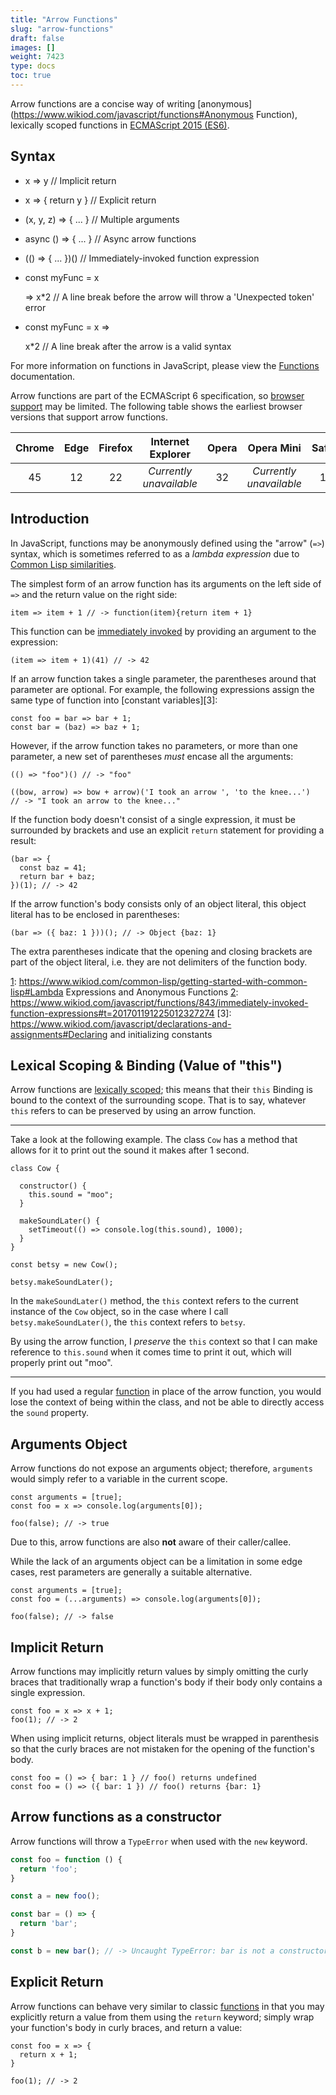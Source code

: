 ```yaml
---
title: "Arrow Functions"
slug: "arrow-functions"
draft: false
images: []
weight: 7423
type: docs
toc: true
---
```


Arrow functions are a concise way of writing [anonymous](https://www.wikiod.com/javascript/functions#Anonymous Function), lexically scoped functions in [ECMAScript 2015 (ES6)](https://developer.mozilla.org/en-US/docs/Web/JavaScript/New_in_JavaScript/ECMAScript_2015_support_in_Mozilla).

## Syntax
- x => y                // Implicit return
- x => { return y }     // Explicit return
- (x, y, z) => { ... }  // Multiple arguments
- async () => { ... }   // Async arrow functions
- (() => { ... })()     // Immediately-invoked function expression
- const myFunc = x

   => x*2 // A line break before the arrow will throw a 'Unexpected token' error
- const myFunc = x => 

   x*2  // A line break after the arrow is a valid syntax

For more information on functions in JavaScript, please view the [Functions](https://www.wikiod.com/javascript/functions) documentation.

Arrow functions are part of the ECMAScript 6 specification, so [browser support][caniuse] may be limited. The following table shows the earliest browser versions that support arrow functions.
 
 | Chrome| Edge | Firefox | Internet Explorer | Opera | Opera Mini | Safari |
 |:-----:|:----:|:-------:|:-----------------:|:-----:|:----------:|:------:|
 |   45  |  12  |    22   | _Currently unavailable_ |   32  | _Currently unavailable_ |   10   |

[caniuse]: http://caniuse.com/#feat=arrow-functions

## Introduction
In JavaScript, functions may be anonymously defined using the "arrow" (`=>`) syntax, which is sometimes referred to as a *lambda expression* due to [Common Lisp similarities][1].

The simplest form of an arrow function has its arguments on the left side of `=>` and the return value on the right side:

    item => item + 1 // -> function(item){return item + 1}

This function can be [immediately invoked][2] by providing an argument to the expression:

    (item => item + 1)(41) // -> 42

If an arrow function takes a single parameter, the parentheses around that parameter are optional. For example, the following expressions assign the same type of function into [constant variables][3]:

    const foo = bar => bar + 1;
    const bar = (baz) => baz + 1;

However, if the arrow function takes no parameters, or more than one parameter, a new set of parentheses _must_ encase all the arguments:

    (() => "foo")() // -> "foo"

    ((bow, arrow) => bow + arrow)('I took an arrow ', 'to the knee...')
    // -> "I took an arrow to the knee..."

If the function body doesn't consist of a single expression, it must be surrounded by brackets and use an explicit `return` statement for providing a result:

    (bar => {
      const baz = 41;
      return bar + baz;
    })(1); // -> 42

If the arrow function's body consists only of an object literal, this object literal has to be enclosed in parentheses:

    (bar => ({ baz: 1 }))(); // -> Object {baz: 1}

The extra parentheses indicate that the opening and closing brackets are part of the object literal, i.e. they are not delimiters of the function body.


  [1]: https://www.wikiod.com/common-lisp/getting-started-with-common-lisp#Lambda Expressions and Anonymous Functions
  [2]: https://www.wikiod.com/javascript/functions/843/immediately-invoked-function-expressions#t=201701191225012327274
  [3]: https://www.wikiod.com/javascript/declarations-and-assignments#Declaring and initializing constants

## Lexical Scoping & Binding (Value of "this")
Arrow functions are [lexically scoped][1]; this means that their `this` Binding is bound to the context of the surrounding scope. That is to say, whatever `this` refers to can be preserved by using an arrow function. 

---

Take a look at the following example. The class `Cow` has a method that allows for it to print out the sound it makes after 1 second. 

    class Cow {

      constructor() {
        this.sound = "moo";
      }

      makeSoundLater() {
        setTimeout(() => console.log(this.sound), 1000);
      }
    }

    const betsy = new Cow();

    betsy.makeSoundLater();

In the `makeSoundLater()` method, the `this` context refers to the current instance of the `Cow` object, so in the case where I call `betsy.makeSoundLater()`, the `this` context refers to `betsy`. 

By using the arrow function, I *preserve* the `this` context so that I can make reference to `this.sound` when it comes time to print it out, which will properly print out "moo".

---

If you had used a regular [function][2] in place of the arrow function, you would lose the context of being within the class, and not be able to directly access the `sound` property.

[1]: http://stackoverflow.com/questions/1047454/what-is-lexical-scope  
[2]: https://www.wikiod.com/javascript/functions

## Arguments Object
Arrow functions do not expose an arguments object; therefore, `arguments` would simply refer to a variable in the current scope.

    const arguments = [true];
    const foo = x => console.log(arguments[0]);

    foo(false); // -> true

Due to this, arrow functions are also **not** aware of their caller/callee.

While the lack of an arguments object can be a limitation in some edge cases, rest parameters are generally a suitable alternative.

    const arguments = [true];
    const foo = (...arguments) => console.log(arguments[0]);

    foo(false); // -> false

## Implicit Return
Arrow functions may implicitly return values by simply omitting the curly braces that traditionally wrap a function's body if their body only contains a single expression.

    const foo = x => x + 1;
    foo(1); // -> 2

When using implicit returns, object literals must be wrapped in parenthesis so that the curly braces are not mistaken for the opening of the function's body.

    const foo = () => { bar: 1 } // foo() returns undefined
    const foo = () => ({ bar: 1 }) // foo() returns {bar: 1}

## Arrow functions as a constructor
Arrow functions will throw a `TypeError` when used with the `new` keyword.

```javascript
const foo = function () {
  return 'foo';
}

const a = new foo();

const bar = () => {
  return 'bar';
}

const b = new bar(); // -> Uncaught TypeError: bar is not a constructor...
```

## Explicit Return
Arrow functions can behave very similar to classic [functions][1] in that you may explicitly return a value from them using the `return` keyword; simply wrap your function's body in curly braces, and return a value:

    const foo = x => {
      return x + 1;
    }

    foo(1); // -> 2


  [1]: https://www.wikiod.com/javascript/functions

